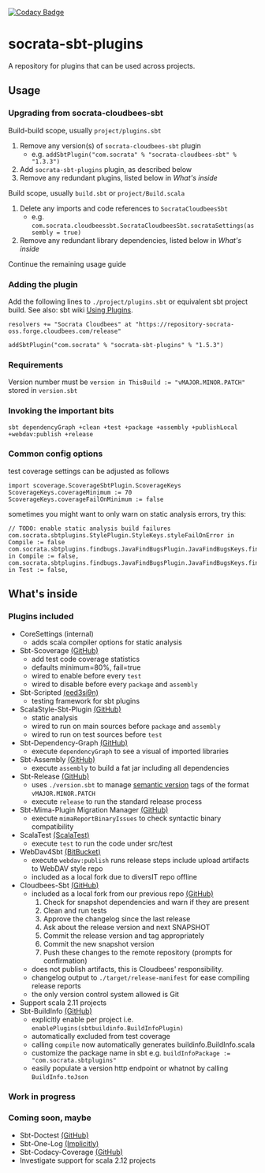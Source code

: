 [![Codacy Badge](https://www.codacy.com/project/badge/38ae828d53f349e999787e21d17d7f72)](https://www.codacy.com/app/johnkrah/socrata-sbt-plugins)

# socrata-sbt-plugins
A repository for plugins that can be used across projects.

## Usage
### Upgrading from socrata-cloudbees-sbt
Build-build scope, usually `project/plugins.sbt`

1. Remove any version(s) of `socrata-cloudbees-sbt` plugin
   * e.g. `addSbtPlugin("com.socrata" % "socrata-cloudbees-sbt" % "1.3.3")`
1. Add `socrata-sbt-plugins` plugin, as described below
1. Remove any redundant plugins, listed below in *What's inside*

Build scope, usually `build.sbt` or `project/Build.scala`

1. Delete any imports and code references to `SocrataCloudbeesSbt`
   * e.g. `com.socrata.cloudbeessbt.SocrataCloudbeesSbt.socrataSettings(assembly = true)`
1. Remove any redundant library dependencies, listed below in *What's inside*

Continue the remaining usage guide

### Adding the plugin
Add the following lines to `./project/plugins.sbt` or equivalent sbt project build.
See also: sbt wiki [Using Plugins](http://www.scala-sbt.org/release/tutorial/Using-Plugins.html).
```
resolvers += "Socrata Cloudbees" at "https://repository-socrata-oss.forge.cloudbees.com/release"

addSbtPlugin("com.socrata" % "socrata-sbt-plugins" % "1.5.3")
```

### Requirements
Version number must be `version in ThisBuild := "vMAJOR.MINOR.PATCH"` stored in `version.sbt`

### Invoking the important bits
`sbt dependencyGraph +clean +test +package +assembly +publishLocal +webdav:publish +release`

### Common config options
test coverage settings can be adjusted as follows
```
import scoverage.ScoverageSbtPlugin.ScoverageKeys
ScoverageKeys.coverageMinimum := 70
ScoverageKeys.coverageFailOnMinimum := false
```

sometimes you might want to only warn on static analysis errors, try this:
```
// TODO: enable static analysis build failures
com.socrata.sbtplugins.StylePlugin.StyleKeys.styleFailOnError in Compile := false
com.socrata.sbtplugins.findbugs.JavaFindBugsPlugin.JavaFindBugsKeys.findbugsFailOnError in Compile := false,
com.socrata.sbtplugins.findbugs.JavaFindBugsPlugin.JavaFindBugsKeys.findbugsFailOnError in Test := false,
```

## What's inside
### Plugins included
* CoreSettings (internal)
  * adds scala compiler options for static analysis
* Sbt-Scoverage [(GitHub)](https://github.com/scoverage/sbt-scoverage)
  * add test code coverage statistics
  * defaults minimum=80%, fail=true
  * wired to enable before every `test`
  * wired to disable before every `package` and `assembly`
* Sbt-Scripted [(eed3si9n)](http://eed3si9n.com/testing-sbt-plugins)
  * testing framework for sbt plugins
* ScalaStyle-Sbt-Plugin [(GitHub)](https://github.com/scalastyle/scalastyle-sbt-plugin)
  * static analysis
  * wired to run on main sources before `package` and `assembly`
  * wired to run on test sources before `test`
* Sbt-Dependency-Graph [(GitHub)](https://github.com/jrudolph/sbt-dependency-graph)
  * execute `dependencyGraph` to see a visual of imported libraries
* Sbt-Assembly [(GitHub)](https://github.com/sbt/sbt-assembly)
  * execute `assembly` to build a fat jar including all dependencies
* Sbt-Release [(GitHub)](https://github.com/sbt/sbt-release)
  * uses `./version.sbt` to manage [semantic version](http://semver.org/) tags of the format `vMAJOR.MINOR.PATCH`
  * execute `release` to run the standard release process
* Sbt-Mima-Plugin Migration Manager [(GitHub)](https://github.com/typesafehub/migration-manager)
  * execute `mimaReportBinaryIssues` to check syntactic binary compatibility
* ScalaTest [(ScalaTest)](http://scalatest.org/quick_start)
  * execute `test` to run the code under src/test
* WebDav4Sbt [(BitBucket)](https://bitbucket.org/diversit/webdav4sbt)
  * execute `webdav:publish` runs release steps include upload artifacts to WebDAV style repo
  * included as a local fork due to diversIT repo offline
* Cloudbees-Sbt [(GitHub)](https://github.com/timperrett/sbt-cloudbees-plugin)
  * included as a local fork from our previous repo [(GitHub)](https://github.com/socrata/socrata-cloudbees-sbt)
    1. Check for snapshot dependencies and warn if they are present
    1. Clean and run tests
    1. Approve the changelog since the last release
    1. Ask about the release version and next SNAPSHOT
    1. Commit the release version and tag appropriately
    1. Commit the new snapshot version
    1. Push these changes to the remote repository (prompts for confirmation)
  * does not publish artifacts, this is Cloudbees' responsibility.
  * changelog output to `./target/release-manifest` for ease compiling release reports
  * the only version control system allowed is Git
* Support scala 2.11 projects
* Sbt-BuildInfo [(GitHub)](https://github.com/sbt/sbt-buildinfo)
  * explicitly enable per project i.e. `enablePlugins(sbtbuildinfo.BuildInfoPlugin)`
  * automatically excluded from test coverage
  * calling `compile` now automatically generates buildinfo.BuildInfo.scala
  * customize the package name in sbt e.g. `buildInfoPackage := "com.socrata.sbtplugins"`
  * easily populate a version http endpoint or whatnot by calling `BuildInfo.toJson`

### Work in progress

### Coming soon, maybe
* Sbt-Doctest [(GitHub)](https://github.com/tkawachi/sbt-doctest)
* Sbt-One-Log [(Implicitly)](http://notes.implicit.ly/post/103363035569/sbt-one-log-1-0-0)
* Sbt-Codacy-Coverage [(GitHub)](https://github.com/codacy/sbt-codacy-coverage)
* Investigate support for scala 2.12 projects
